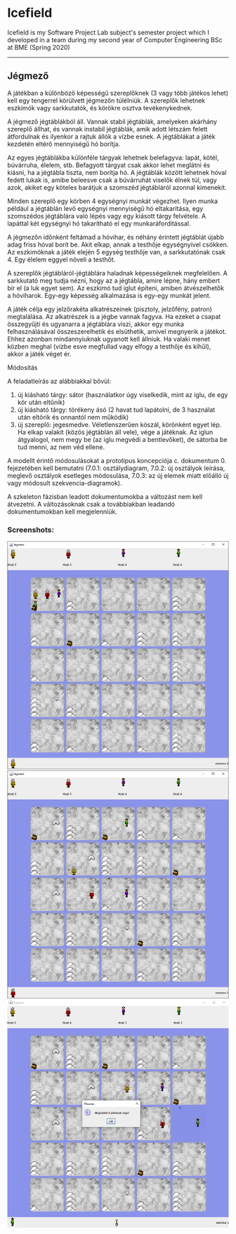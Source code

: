 # Icefield
Icefield is my Software Project Lab subject's semester project which I developed in a team during my second year of Computer Engineering BSc at BME (Spring 2020)

- - - -

## Jégmező

A játékban a különböző képességű szereplőknek (3 vagy több játékos lehet) kell egy tengerrel körülvett jégmezőn túlélniük. A szereplők lehetnek eszkimók vagy sarkkutatók, és körökre osztva tevékenykednek.

A jégmező jégtáblákból áll. Vannak stabil jégtáblák, amelyeken akárhány szereplő állhat, és vannak instabil jégtáblák, amik adott létszám felett átfordulnak és ilyenkor a rajtuk állók a vízbe esnek. A jégtáblákat a játék kezdetén eltérő mennyiségű hó borítja.

Az egyes jégtáblákba különféle tárgyak lehetnek belefagyva: lapát, kötél, búvárruha, élelem, stb. Befagyott tárgyat csak akkor lehet meglátni és kiásni, ha a jégtábla tiszta, nem borítja hó. A jégtáblák között lehetnek hóval fedett lukak is, amibe beleesve csak a búvárruhát viselők élnek túl, vagy azok, akiket egy köteles barátjuk a szomszéd jégtábláról azonnal kimenekít.

Minden szereplő egy körben 4 egységnyi munkát végezhet. Ilyen munka például a jégtáblán levő egységnyi mennyiségű hó eltakarítása, egy szomszédos jégtáblára való lépés vagy egy kiásott tárgy felvétele. A lapáttal két egységnyi hó takarítható el egy munkaráfordítással.

A jégmezőn időnként feltámad a hóvihar, és néhány érintett jégtáblát újabb adag friss hóval borít be. Akit elkap, annak a testhője egységnyivel csökken. Az eszkimóknak a játék elején 5 egység testhője van, a sarkkutatónak csak 4. Egy élelem eggyel növeli a testhőt.

A szereplők jégtábláról-jégtáblára haladnak képességeiknek megfelelően. A sarkkutató meg tudja nézni, hogy az a jégtábla, amire lépne, hány embert bír el (a luk egyet sem). Az eszkimó tud iglut építeni, amiben átvészelhetők a hóviharok. Egy-egy képesség alkalmazása is egy-egy munkát jelent.

A játék célja egy jelzőrakéta alkatrészeinek (pisztoly, jelzőfény, patron) megtalálása. Az alkatrészek is a jégbe vannak fagyva. Ha ezeket a csapat összegyűjti és ugyanarra a jégtáblára viszi, akkor egy munka felhasználásával összeszerelhetik és elsüthetik, amivel megnyerik a játékot. Ehhez azonban mindannyiuknak ugyanott kell állniuk. Ha valaki menet közben meghal (vízbe esve megfullad vagy elfogy a testhője és kihűl), akkor a játék véget ér.


Módosítás

A feladatleírás az alábbiakkal bővül: 
1) új kiásható tárgy: sátor (használatkor úgy viselkedik, mint az iglu, de egy kör után eltűnik)
2) új kiásható tárgy: törékeny ásó (2 havat tud lapátolni, de 3 használat után eltörik és onnantól nem működik)
3) új szereplő: jegesmedve. Véletlenszerűen kószál, körönként egyet lép. Ha elkap valakit (közös jégtáblán áll vele), vége a játéknak. Az iglun átgyalogol, nem megy be (az iglu megvédi a bentlevőket), de sátorba be tud menni, az nem véd ellene.

A modellt érintő módosulásokat a prototípus koncepciója c. dokumentum 0. fejezetében kell bemutatni (7.0.1: osztálydiagram, 7.0.2: új osztályok leírása, meglevő osztályok esetleges módosulása, 7.0.3: az új elemek miatt előálló új vagy módosult szekvencia-diagramok).

A szkeleton fázisban leadott dokumentumokba a változást nem kell átvezetni. A változásoknak csak a továbbiakban leadandó dokumentumokban kell megjelenniük.

### Screenshots:
![](graphical/screenshots/screenshot1.png)
![](graphical/screenshots/screenshot2.png)
![](graphical/screenshots/screenshot3.png)
